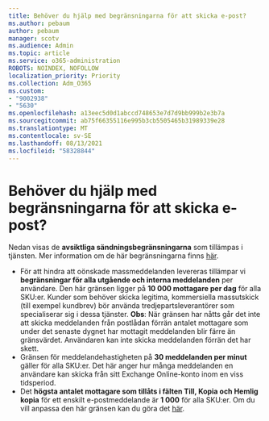 ```yaml
---
title: Behöver du hjälp med begränsningarna för att skicka e-post?
ms.author: pebaum
author: pebaum
manager: scotv
ms.audience: Admin
ms.topic: article
ms.service: o365-administration
ROBOTS: NOINDEX, NOFOLLOW
localization_priority: Priority
ms.collection: Adm_O365
ms.custom:
- "9002938"
- "5630"
ms.openlocfilehash: a13eec5d0d1abccd748653e7d7d9bb999b2e3b7a
ms.sourcegitcommit: ab75f66355116e995b3cb5505465b31989339e28
ms.translationtype: MT
ms.contentlocale: sv-SE
ms.lasthandoff: 08/13/2021
ms.locfileid: "58328844"
---
```

# <a name="need-help-with-email-sending-limits"></a>Behöver du hjälp med begränsningarna för att skicka e-post?

Nedan visas de **avsiktliga sändningsbegränsningarna** som tillämpas i tjänsten. Mer information om de här begränsningarna finns [här](https://docs.microsoft.com/office365/servicedescriptions/exchange-online-service-description/exchange-online-limits#receiving-and-sending-limits).

- För att hindra att oönskade massmeddelanden levereras tillämpar vi **begränsningar för alla utgående och interna meddelanden** per användare. Den här gränsen ligger på **10 000 mottagare per dag** för alla SKU:er.  Kunder som behöver skicka legitima, kommersiella massutskick (till exempel kundbrev) bör använda tredjepartsleverantörer som specialiserar sig i dessa tjänster.
    **Obs**: När gränsen har nåtts går det inte att skicka meddelanden från postlådan förrän antalet mottagare som under det senaste dygnet har mottagit meddelanden blir färre än gränsvärdet. Användaren kan inte skicka meddelanden förrän det har skett.
- Gränsen för meddelandehastigheten på **30 meddelanden per minut** gäller för alla SKU:er. Det här anger hur många meddelanden en användare kan skicka från sitt Exchange Online-konto inom en viss tidsperiod.
- Det **högsta antalet mottagare som tillåts i fälten Till, Kopia och Hemlig kopia** för ett enskilt e-postmeddelande är **1 000** för alla SKU:er. Om du vill anpassa den här gränsen kan du göra det [här](https://techcommunity.microsoft.com/t5/exchange-team-blog/customizable-recipient-limits-in-office-365/ba-p/1183228).
